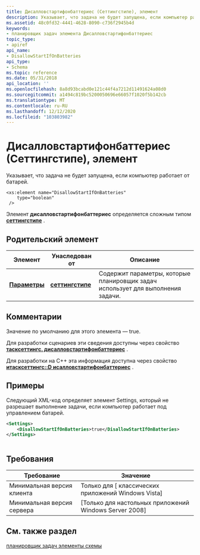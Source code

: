 ```yaml
---
title: Дисалловстартифонбаттериес (Сеттингстипе), элемент
description: Указывает, что задача не будет запущена, если компьютер работает от батарей.
ms.assetid: 48c0fd32-4441-4628-8090-c736f2945b4d
keywords:
- планировщик задач элемента Дисалловстартифонбаттериес
topic_type:
- apiref
api_name:
- DisallowStartIfOnBatteries
api_type:
- Schema
ms.topic: reference
ms.date: 05/31/2018
api_location: ''
ms.openlocfilehash: 8a8d93bcabd0e121c44f4a7212d11491624a08d0
ms.sourcegitcommit: a1494c819bc5200050696e66057f1020f5b142cb
ms.translationtype: MT
ms.contentlocale: ru-RU
ms.lasthandoff: 12/12/2020
ms.locfileid: "103803982"
---
```

# <a name="disallowstartifonbatteries-settingstype-element"></a>Дисалловстартифонбаттериес (Сеттингстипе), элемент

Указывает, что задача не будет запущена, если компьютер работает от батарей.

``` syntax
<xs:element name="DisallowStartIfOnBatteries"
    type="boolean"
 />
```

Элемент **дисалловстартифонбаттериес** определяется сложным типом [**сеттингстипе**](taskschedulerschema-settingstype-complextype.md) .

## <a name="parent-element"></a>Родительский элемент



| Элемент                                                           | Унаследован от                                                         | Описание                                                                        |
|-------------------------------------------------------------------|----------------------------------------------------------------------|------------------------------------------------------------------------------------|
| [**Параметры**](taskschedulerschema-settings-tasktype-element.md) | [**сеттингстипе**](taskschedulerschema-settingstype-complextype.md) | Содержит параметры, которые планировщик задач использует для выполнения задачи.<br/> |



## <a name="remarks"></a>Комментарии

Значение по умолчанию для этого элемента — true.

Для разработки сценариев эти сведения доступны через свойство [**тасксеттингс. дисалловстартифонбаттериес**](tasksettings-disallowstartifonbatteries.md) .

Для разработки на C++ эта информация доступна через свойство [**итасксеттингс::D исалловстартифонбаттериес**](/windows/desktop/api/taskschd/nf-taskschd-itasksettings-get_disallowstartifonbatteries) .

## <a name="examples"></a>Примеры

Следующий XML-код определяет элемент Settings, который не разрешает выполнение задачи, если компьютер работает под управлением батарей.


```XML
<Settings>
    <DisallowStartIfOnBatteries>true</DisallowStartIfOnBatteries>
</Settings>
        
```



## <a name="requirements"></a>Требования



| Требование | Значение |
|-------------------------------------|------------------------------------------------------|
| Минимальная версия клиента<br/> | Только для \[ классических приложений Windows Vista\]<br/>       |
| Минимальная версия сервера<br/> | \[Только для настольных приложений Windows Server 2008\]<br/> |



## <a name="see-also"></a>См. также раздел

<dl> <dt>

[планировщик задач элементы схемы](task-scheduler-schema-elements.md)
</dt> </dl>

 

 





